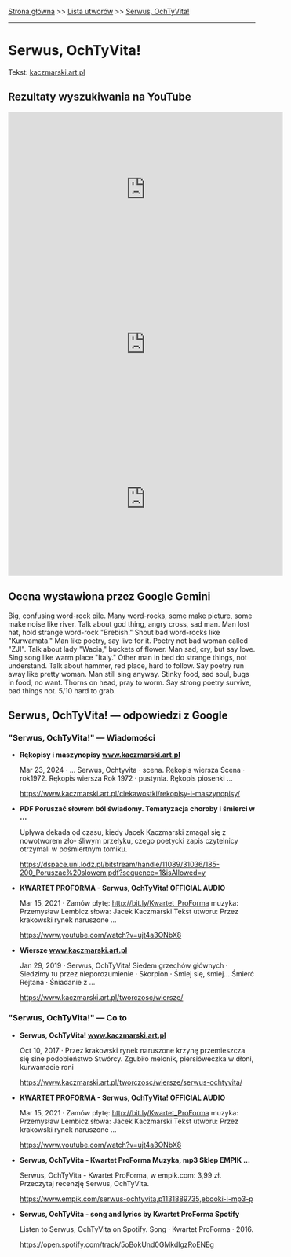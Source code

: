 [Strona główna](../index.md) >> [Lista utworów](../list.md) >> [Serwus, OchTyVita!](545.md)

---

# Serwus, OchTyVita!

Tekst: [kaczmarski.art.pl](https://www.kaczmarski.art.pl/tworczosc/wiersze/serwus-ochtyvita/)

## Rezultaty wyszukiwania na YouTube

<iframe width="560" height="315" src="https://www.youtube.com/embed/e63HqW1_5nU?si=IdontcarewhotheIRSsendsImnotpayingtaxes" title="YouTube video player" frameborder="0" allow="accelerometer; autoplay; clipboard-write; encrypted-media; gyroscope; picture-in-picture; web-share" referrerpolicy="strict-origin-when-cross-origin" allowfullscreen></iframe>

<iframe width="560" height="315" src="https://www.youtube.com/embed/zETubxDemNg?si=IdontcarewhotheIRSsendsImnotpayingtaxes" title="YouTube video player" frameborder="0" allow="accelerometer; autoplay; clipboard-write; encrypted-media; gyroscope; picture-in-picture; web-share" referrerpolicy="strict-origin-when-cross-origin" allowfullscreen></iframe>

<iframe width="560" height="315" src="https://www.youtube.com/embed/S1OsTo8vDYs?si=IdontcarewhotheIRSsendsImnotpayingtaxes" title="YouTube video player" frameborder="0" allow="accelerometer; autoplay; clipboard-write; encrypted-media; gyroscope; picture-in-picture; web-share" referrerpolicy="strict-origin-when-cross-origin" allowfullscreen></iframe>

## Ocena wystawiona przez Google Gemini

Big, confusing word-rock pile. Many word-rocks, some make picture, some make noise like river. Talk about god thing, angry cross, sad man. Man lost hat, hold strange word-rock "Brebish." Shout bad word-rocks like "Kurwamata." Man like poetry, say live for it. Poetry not bad woman called "ZJI". Talk about lady "Wacia," buckets of flower. Man sad, cry, but say love. Sing song like warm place "Italy." Other man in bed do strange things, not understand. Talk about hammer, red place, hard to follow. Say poetry run away like pretty woman. Man still sing anyway. Stinky food, sad soul, bugs in food, no want. Thorns on head, pray to worm. Say strong poetry survive, bad things not. 5/10 hard to grab.


## Serwus, OchTyVita! — odpowiedzi z Google

### "Serwus, OchTyVita!" — Wiadomości

- **Rękopisy i maszynopisy www.kaczmarski.art.pl**

    Mar 23, 2024  ·  ... Serwus, Ochtyvita · scena. Rękopis wiersza Scena · rok1972. Rękopis wiersza Rok 1972 · pustynia. Rękopis piosenki ... 

   <https://www.kaczmarski.art.pl/ciekawostki/rekopisy-i-maszynopisy/>
- **PDF Poruszać słowem ból świadomy. Tematyzacja choroby i śmierci w ...**

    Upływa dekada od czasu, kiedy Jacek Kaczmarski zmagał się z nowotworem zło- śliwym przełyku, czego poetycki zapis czytelnicy otrzymali w pośmiertnym tomiku. 

   <https://dspace.uni.lodz.pl/bitstream/handle/11089/31036/185-200_Poruszac%20slowem.pdf?sequence=1&isAllowed=y>
- **KWARTET PROFORMA - Serwus, OchTyVita! OFFICIAL AUDIO**

    Mar 15, 2021  ·  Zamów płytę: http://bit.ly/Kwartet_ProForma muzyka: Przemysław Lembicz słowa: Jacek Kaczmarski Tekst utworu: Przez krakowski rynek naruszone ... 

   <https://www.youtube.com/watch?v=ujt4a3ONbX8>
- **Wiersze www.kaczmarski.art.pl**

    Jan 29, 2019  ·  Serwus, OchTyVita! Siedem grzechów głównych · Siedzimy tu przez nieporozumienie · Skorpion · Śmiej się, śmiej… Śmierć Rejtana · Śniadanie z ... 

   <https://www.kaczmarski.art.pl/tworczosc/wiersze/>

### "Serwus, OchTyVita!" — Co to

- **Serwus, OchTyVita! www.kaczmarski.art.pl**

    Oct 10, 2017  ·  Przez krakowski rynek naruszone krzynę przemieszcza się sine podobieństwo Stwórcy. Zgubiło melonik, piersióweczka w dłoni, kurwamacie roni 

   <https://www.kaczmarski.art.pl/tworczosc/wiersze/serwus-ochtyvita/>
- **KWARTET PROFORMA - Serwus, OchTyVita! OFFICIAL AUDIO**

    Mar 15, 2021  ·  Zamów płytę: http://bit.ly/Kwartet_ProForma muzyka: Przemysław Lembicz słowa: Jacek Kaczmarski Tekst utworu: Przez krakowski rynek naruszone ... 

   <https://www.youtube.com/watch?v=ujt4a3ONbX8>
- **Serwus, OchTyVita - Kwartet ProForma  Muzyka, mp3 Sklep EMPIK ...**

    Serwus, OchTyVita - Kwartet ProForma, w empik.com: 3,99 zł. Przeczytaj recenzję Serwus, OchTyVita. 

   <https://www.empik.com/serwus-ochtyvita,p1131889735,ebooki-i-mp3-p>
- **Serwus, OchTyVita - song and lyrics by Kwartet ProForma  Spotify**

    Listen to Serwus, OchTyVita on Spotify. Song · Kwartet ProForma · 2016. 

   <https://open.spotify.com/track/5oBokUnd0GMkdlgzRoENEg>

